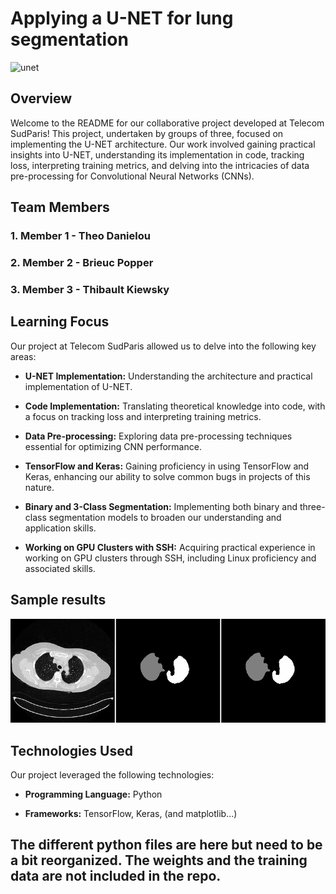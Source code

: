 # Applying a U-NET for lung segmentation
![unet](https://github.com/brieucpopper/lungSegmentationUnet/assets/102361078/6c83ff85-a6b7-4f09-8528-e205dafd101f)


## Overview

Welcome to the README for our collaborative project developed at Telecom SudParis! This project, undertaken by groups of three, focused on implementing the U-NET architecture. Our work involved gaining practical insights into U-NET, understanding its implementation in code, tracking loss, interpreting training metrics, and delving into the intricacies of data pre-processing for Convolutional Neural Networks (CNNs).

## Team Members

### 1. Member 1 - Theo Danielou

### 2. Member 2 - Brieuc Popper

### 3. Member 3 - Thibault Kiewsky

## Learning Focus

Our project at Telecom SudParis allowed us to delve into the following key areas:

- **U-NET Implementation:** Understanding the architecture and practical implementation of U-NET.
  
- **Code Implementation:** Translating theoretical knowledge into code, with a focus on tracking loss and interpreting training metrics.

- **Data Pre-processing:** Exploring data pre-processing techniques essential for optimizing CNN performance.

- **TensorFlow and Keras:** Gaining proficiency in using TensorFlow and Keras, enhancing our ability to solve common bugs in projects of this nature.

- **Binary and 3-Class Segmentation:** Implementing both binary and three-class segmentation models to broaden our understanding and application skills.

- **Working on GPU Clusters with SSH:** Acquiring practical experience in working on GPU clusters through SSH, including Linux proficiency and associated skills.

## Sample results

![example](https://github.com/brieucpopper/lungSegmentationUnet/blob/main/IMAGE_3.png)
## Technologies Used

Our project leveraged the following technologies:

- **Programming Language:** Python
  
- **Frameworks:** TensorFlow, Keras, (and matplotlib...)


## The different python files are here but need to be a bit reorganized. The weights and the training data are not included in the repo.
